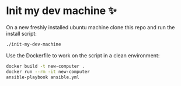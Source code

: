 # Init my dev machine :sparkles: 

On a new freshly installed ubuntu machine clone this repo and run the install script:
```bash
./init-my-dev-machine
```

Use the Dockerfile to work on the script in a clean environment:
```bash
docker build -t new-computer .
docker run --rm -it new-computer
ansible-playbook ansible.yml
```